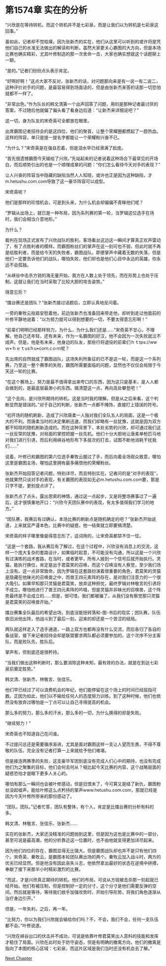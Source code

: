 # 第1574章 实在的分析

“兴欣是在等待转机，而这个转机并不是七彩泉，而是让我们以为转机是七彩泉这回事。”

虽如此，记者却不觉枯燥，因为张新杰的实在，他们从这里可以听到的或许将是凭他们自己的水准无法做出的解读和判断。虽然大家更关心霸图的大方向，但是本场比赛也确实精彩，尤其叶修制造的那一次舍命一击，大家也确实想就这个话题聊上一聊。

“是的。”记者们纷纷点头表示肯定。

“好啊好啊！”这点大家不反对，张新杰的话，对问题那向来是有一说一有二说二，这种评价对手的问题，是最容易得到场面话的，但是由张新杰来答的话那一切恐怕就都不一样了。

“非常出色。”作为队长的韩文清第一个出声回答了问题，用的是那种记者最讨厌的答案，不过随后他就偏了偏头看了看身边后道：“让新杰来详细说吧？”

这一切，身为队友的宋奇英可全都放在眼里。

出席霸图记者招待会的是这四位，他们的聚首，让整个荣耀圈都燃起了一腔热血。这样的阵容，单只是提一提名字都能让一个荣耀粉兴奋不已。

“为什么？”宋奇英是在强自忍着，但是泪水早已经滑满了脸庞。

“首先很遗憾霸图今天输给了兴欣。”先站起来的记者说着这种场合下最常见的开场白，而后顺势引出的也是一个顺理成章的问题：“你们怎么看待今天对手的表现？”

让人兴奋的阵容当中隐藏的缺陷当然人人知晓，或许也正是因为这种缺陷，才m.hetushu.com.com导致了这一豪华阵容可以成型。

宋奇英呢？

他们是那样的珍惜机会，可是到头来，为什么机会却偏偏不青睐他们呢？

“罗辑从出场上，就已是一种布局，因为系列赛的第一轮，当罗辑这位选手在场时，我们会相当介意地形。”

为什么？

裁判在现场正式宣布了兴欣战队的胜利，客场看台这边这一瞬间才算真正欢声雷动了，有了点胜利者的模样。而霸图粉丝们的掌声在这一刻可也不弱，但此时就不再是给胜利者，而是给今天的失败者，霸图战队。即便掌声中藏着无数的失落，但是他们一定要告诉他们的战队，哪怕失败，他们却也是他们心目中永远的英雄，你永远不会孤独。

“从峡谷中击杀方锐的海无量开始，我方在人数上处于领先，而在形势上也处于压制，这就让我们在当时采取了比较大胆的攻击姿势。”

得意忘形？

“擂台赛还是团队？”张新杰接过话题后，立即认真地反问着。

一旁的秦牧云拍肩安慰着他，前边张新杰也准备回来带走他，却听到走过他面前的叶修平静地说着：“以为努力就可以得到想要的一切，不要太得意忘形啊！”

“前辈们明明已经那样努力，为什么，为什么我们还是……”宋奇英不甘心，不理解。他自己还年轻，还有未来，作为一名霸图的好汉，他不会因为一次失败就泣不成声。但是，他是有未来，他身边的队友，那些行将退役的前辈们ｈｔtps://wwｗ•ｈｅｔusｈu•coｍ.cｏｍ呢？

先出席的自然就成了霸图战队，这场失利所象征的已不是这一轮，而是这一个系列赛，乃至这一整个赛季的失败，霸图所需要面临的问题，显然也不仅仅会局限于今天这一轮的比赛。

“在这个赛场上，努力是最不值得拿出来夸口的东西，因为这只是基本，是人人都会做到的，是最底层最渺小的东西。搞清楚这一点，再向高处攀登吧！”

“这个去向，是兴欣所期待的转机，这是当时我的理解。但是从之后来看，这个判断显然是错误的。”对于自己的判断，张新杰一点都不掩饰，直接打上错误的符号。

“初开场的随机刷新，造成了兴欣唐柔一人独对我们全队五人的局面，这是一个极大的不利。而唐柔当时的决定果断迅速，而我们却略有一丝犹豫，这就是因为双方都不知晓的随机刷新造成的。而在这种背景下，本处劣势的兴欣，却可通过我们这一丝反常的犹豫，对局面的掌控把握一丝先机。他们十分大胆地让唐柔单枪匹马地对我们进行引诱，而后利用峡谷地形布下多层次的打击，试图不断地消耗干扰我们……”

说着，叶修已和霸图的第六位选手秦牧云握过了手，而后向着全场观众致意，哪怕这里是霸图主场，哪怕这里拥有最多痛恨他的荣耀粉丝。

张新杰开始回答记者问题，特别详尽，而且特别实在。记者问的是“对手的表现”，他就果然只谈对手的表现，有关霸图的表现如无必m.hetushu.com.com要，那是只字不提，更别提点评了。

张新杰点了点头，露出思索的神情，通过这一点起步，又是将整场赛事过了一遍后，这才很慎重地开口：“兴欣今天团队赛中的表现，有太多值得我们学习的地方。”

“团队赛，我赛后有过确认，本场比赛的刷新点是随机确定的吧？”张新杰开始说道，上来就显严谨本色，比赛中的疑惑，他一结束就立即要搞清楚。

宋奇英的样子哪里像是得意忘形了，这词用的，让宋奇英都禁不住一怔。

“这是一个套路，我从赛后有了解过，在这个过程中，兴欣没有消息上的交流，这样一个庞大复杂的套路设计，如果临时起意，不可能没有沟通，所以这是一个兴欣有过演练的战术套路，在当时，或者更早，所有人接到一个信号后就开始执行。灵猫，能执行换位，肯定是出于君莫笑的召唤，而这个召唤没有人察觉，至少我们场上没有。这一点非常致命，因为罗辑在这套路扮演着很重要的角色，君莫笑的灵猫是隐藏在他昧光的召唤兽之中，而兽王四元素阵的存在，是对我们注意力的一个很大吸引。如果早知那只灵猫是君莫笑，放弃这种担忧，最终罗辑对林敬言的引诱将不成立。哪怕他进行了兽王四元素阵的吟唱，但是灵猫并非昧光的召唤兽，这个阵势最终是不会成立的……但是，很可惜，我们都被骗了。从我们没有察觉那只灵猫是君莫笑的召唤兽开始。”

擂台赛集全队最后的希望出场，到底没能扭转落和-图-书后的现实；团队赛，队伍依旧派他出阵，他战斗到了最后一刻，迎来的却还是一个苦涩的结局。

两队就这样走入了选手通道，一路上双方也都再没有什么交流，而后各归了各自的备战室，接下来记者招待会却是联盟要求两队都必须要参加的。这个次序不分主客队，而是败队先，胜队后。

掌声有，但到底还是很矜持。

“当我们做出这种判断时，那么要消除这种未知，最有效的办法，就是在到达七彩泉前奠定胜势。”

韩文清、张新杰、林敬言、张佳乐。

他们早已经过了可以浪费机会的年纪，他们能停留在这个场上的时间已经屈指可数。正因为如此，他们以不输给任何人的态度努力训练。到了这种时候，他们也依然没有放弃过哪怕是一丁点可以让自己寻得提高的机会。

那么多的努力，那么多的汗水，那么多的一切，为什么换得的却是失败。

“继续努力！”

宋奇英也不知道自己在问谁。

不过提问总还是需要循序渐进，尤其是面对霸图这样一支让人望而生畏，不得不尊敬的队伍，完全没有记者打算一上来就给予他们难堪。

但是接连两赛季的失败，这支豪华军团到底没有完成人们心中的期待，也没有完成他们为之聚集的目标，他们会何去何从？相比起今天比赛的内容，这个战略层面的疑惑恐怕才是眼下更多人关心的。

哪怕有那么一瞬间也会被叶修感动，但是旧恨未了，今可算又是结了新仇，霸图粉丝没起嘘声，能给叶修这么点矜持的掌声www.hetushu.com.com，那就已经是因为今天叶修所带来的那份感动了。

“团队，团队。”记者忙答，团队有整体，有个人，肯定是比擂台赛的分析有料的多。

韩文清、林敬言、张佳乐、张新杰……

实在的张新杰，大家还没精准的问题抛到这里，但是因为这也是比赛中的一部分，甚至可说是最高潮，他的分析靠近这一位置时，也不由地就变得更加详尽起来。

因为他们四位的存在，霸图显得无比强大。但是霸图战队却也并不是只有他们四个。宋奇英、秦牧云，是霸图本轮团队赛出场的两个。秦牧云加入战斗时，两方的优劣已经显然。但是他没有因此丧失斗志，他依然拿出最好的状态在逆境中拼搏，奉献了接下来那半小时精彩激烈的比赛。

“而这，才是兴欣真正期待的转机。他们的布局，可说从方锐被击杀那一刻起就已经开始。他们有被压制，但是控制好一定的分寸，这个分寸是他们需要反弹的空间，然后就是等待，等待我们放手加强攻势时，开始引导形势，将我们角色逐渐从治疗身边引开。”

但是，一年失利，之后，再一年。

“比努力，你以为我们兴欣就会输给你们吗？不，不会，我们不会，任何一支队伍都不会。”叶修说道。

“兴欣在峡谷出口的伏击并不成功，可说是依靠叶修君莫笑出人意料的技能和发挥才稳住了局面。兴欣在此时处于防守姿态，但是有明确的撤离方向，他们的撤离是指向了本图的核心区域：七彩泉，而这片区域是我们当时还没有机会去了解。”



[Next Chapter](%E7%AC%AC1575%E7%AB%A0%20%E5%86%8D%E8%A7%81%EF%BC%8C%E6%9E%97%E6%95%AC%E8%A8%80.md)
